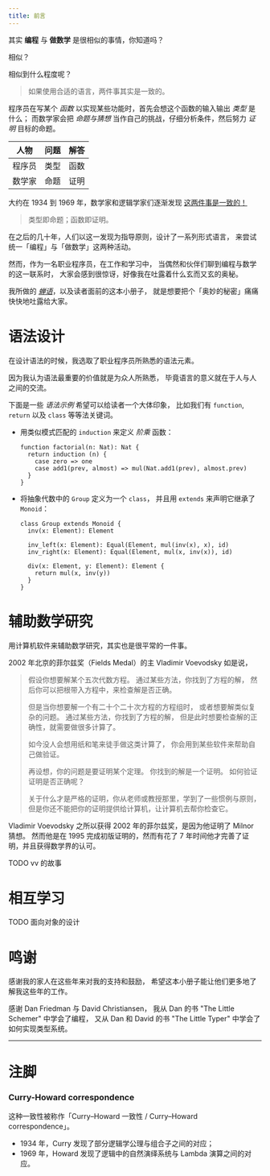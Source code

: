 ```yaml
---
title: 前言
---
```


其实 **编程** 与 **做数学** 是很相似的事情，你知道吗？

相似？

相似到什么程度呢？

> 如果使用合适的语言，两件事其实是一致的。

程序员在写某个 *函数* 以实现某些功能时，首先会想这个函数的输入输出 *类型* 是什么；
而数学家会把 *命题与猜想* 当作自己的挑战，仔细分析条件，然后努力 *证明* 目标的命题。

| 人物   | 问题 | 解答 |
|--------|------|------|
| 程序员 | 类型 | 函数 |
| 数学家 | 命题 | 证明 |

大约在 1934 到 1969 年，数学家和逻辑学家们逐渐发现
[这两件事是一致的！](#curry-howard-correspondence)

> 类型即命题；函数即证明。

在之后的几十年，人们以这一发现为指导原则，设计了一系列形式语言，
来尝试统一「编程」与「做数学」这两种活动。

然而，作为一名职业程序员，在工作和学习中，
当偶然和伙伴们聊到编程与数学的这一联系时，
大家会感到很惊讶，好像我在吐露着什么玄而又玄的奥秘。

我所做的 [*蝉语*](https://cicada-lang.org)，以及读者面前的这本小册子，
就是想要把个「奥妙的秘密」痛痛快快地吐露给大家。

# 语法设计

在设计语法的时候，我选取了职业程序员所熟悉的语法元素。

因为我认为语法最重要的价值就是为众人所熟悉，
毕竟语言的意义就在于人与人之间的交流。

下面是一些 *语法示例* 希望可以给读者一个大体印象，
比如我们有 `function`, `return` 以及 `class` 等等法关键词。

- 用类似模式匹配的 `induction` 来定义 *阶乘* 函数：

  ``` cicada impression
  function factorial(n: Nat): Nat {
    return induction (n) {
      case zero => one
      case add1(prev, almost) => mul(Nat.add1(prev), almost.prev)
    }
  }
  ```

- 将抽象代数中的 `Group` 定义为一个 `class`，
  并且用 `extends` 来声明它继承了 `Monoid`：

  ``` cicada impression
  class Group extends Monoid {
    inv(x: Element): Element

    inv_left(x: Element): Equal(Element, mul(inv(x), x), id)
    inv_right(x: Element): Equal(Element, mul(x, inv(x)), id)

    div(x: Element, y: Element): Element {
      return mul(x, inv(y))
    }
  }
  ```

# 辅助数学研究

用计算机软件来辅助数学研究，其实也是很平常的一件事。

2002 年北京的菲尔兹奖（Fields Medal）的主 Vladimir Voevodsky 如是说，

> 假设你想要解某个五次代数方程。
> 通过某些方法，你找到了方程的解，
> 然后你可以把根带入方程中，来检查解是否正确。
>
> 但是当你想要解一个有二十个二十次方程的方程组时，
> 或者想要解类似复杂的问题。
> 通过某些方法，你找到了方程的解，
> 但是此时想要检查解的正确性，就需要做很多计算了。
>
> 如今没人会想用纸和笔来徒手做这类计算了，
> 你会用到某些软件来帮助自己做验证。
>
> 再设想，你的问题是要证明某个定理。
> 你找到的解是一个证明。
> 如何验证证明是否正确呢？
>
> 关于什么才是严格的证明，你从老师或教授那里，学到了一些惯例与原则，
> 但是你还不能把你的证明提供给计算机，让计算机去帮你检查它。

Vladimir Voevodsky 之所以获得 2002 年的菲尔兹奖，是因为他证明了 Milnor 猜想。
然而他是在 1995 完成初版证明的，然而有花了 7 年时间他才完善了证明，并且获得数学界的认可。

TODO vv 的故事

# 相互学习

TODO 面向对象的设计

# 鸣谢

感谢我的家人在这些年来对我的支持和鼓励，
希望这本小册子能让他们更多地了解我这些年的工作。

感谢 Dan Friedman 与 David Christiansen，
我从 Dan 的书 "The Little Schemer" 中学会了编程，
又从 Dan 和 David 的书 "The Little Typer" 中学会了如何实现类型系统。

------

# 注脚

### Curry-Howard correspondence

这种一致性被称作「Curry–Howard 一致性 / Curry–Howard correspondence」。

- 1934 年，Curry 发现了部分逻辑学公理与组合子之间的对应；
- 1969 年，Howard 发现了逻辑中的自然演绎系统与 Lambda 演算之间的对应。
